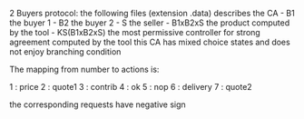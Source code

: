 2 Buyers protocol:
the following files (extension .data) describes the CA
	- B1 the buyer 1
	- B2 the buyer 2
	- S the seller
	- B1xB2xS  	the product computed by the tool
	- KS(B1xB2xS) the most permissive controller for strong agreement computed by the tool
				  this CA has mixed choice states and does not enjoy branching condition

The mapping from number to actions is:

1 : price
2 : quote1
3 : contrib
4 : ok
5 : nop
6 : delivery
7 : quote2

the corresponding requests have negative sign
